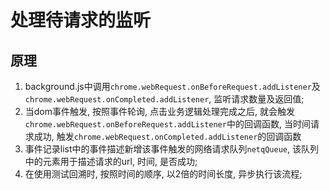 # 处理待请求的监听
## 原理
1. background.js中调用`chrome.webRequest.onBeforeRequest.addListener`及 `chrome.webRequest.onCompleted.addListener`, 监听请求数量及返回值; 
2. 当dom事件触发, 按照事件轮询, 点击业务逻辑处理完成之后, 就会触发`chrome.webRequest.onBeforeRequest.addListener`中的回调函数, 当时间请求成功, 触发`chrome.webRequest.onCompleted.addListener`的回调函数
3. 事件记录list中的事件描述新增该事件触发的网络请求队列`netqQueue`, 该队列中的元素用于描述请求的url, 时间, 是否成功; 
4. 在使用测试回溯时, 按照时间的顺序, 以2倍的时间长度, 异步执行该流程; 